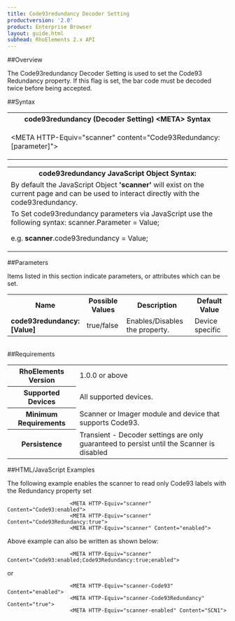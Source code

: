 ```yaml
---
title: Code93redundancy Decoder Setting
productversion: '2.0'
product: Enterprise Browser
layout: guide.html
subhead: RhoElements 2.x API
---
```


##Overview

The Code93redundancy Decoder Setting is used to set the Code93 Redundancy property. If this flag is set, the bar code must be decoded twice before being accepted.

##Syntax

<table class="re-table"><tr><th class="tableHeading">code93redundancy (Decoder Setting) &lt;META&gt; Syntax
</th></tr><tr><td class="clsSyntaxCells clsOddRow"><p>&lt;META HTTP-Equiv="scanner" content="Code93Redundancy:[parameter]"&gt;</p></td></tr></table>
<table class="re-table"><tr><th class="tableHeading">code93redundancy JavaScript Object Syntax:</th></tr><tr><td class="clsSyntaxCells clsOddRow">
By default the JavaScript Object <b>'scanner'</b> will exist on the current page and can be used to interact directly with the code93redundancy.
</td></tr><tr><td class="clsSyntaxCells clsEvenRow">
To Set code93redundancy parameters via JavaScript use the following syntax: scanner.Parameter = Value;
<P />e.g. <b>scanner</b>.code93redundancy = Value;
</td></tr></table>

##Parameters


Items listed in this section indicate parameters, or attributes which can be set.
<table class="re-table"><col width="20%" /><col width="20%" /><col width="38%" /><col width="22%" /><tr><th class="tableHeading">Name</th><th class="tableHeading">Possible Values</th><th class="tableHeading">Description</th><th class="tableHeading">Default Value</th></tr><tr><td class="clsSyntaxCells clsOddRow"><b>code93redundancy:[Value]
</b></td><td class="clsSyntaxCells clsOddRow">true/false</td><td class="clsSyntaxCells clsOddRow">Enables/Disables the property.</td><td class="clsSyntaxCells clsOddRow">Device specific</td></tr></table>
<table class="re-table"><col width="78%" /><col width="8%" /><col width="1%" /><col width="5%" /><col width="1%" /><col width="5%" /><col width="2%" /></table>





##Requirements

<table class="re-table"><tr><th class="tableHeading">RhoElements Version</th><td class="clsSyntaxCell clsEvenRow">1.0.0 or above
</td></tr><tr><th class="tableHeading">Supported Devices</th><td class="clsSyntaxCell clsOddRow">All supported devices.</td></tr><tr><th class="tableHeading">Minimum Requirements</th><td class="clsSyntaxCell clsOddRow">Scanner or Imager module and device that supports Code93.</td></tr><tr><th class="tableHeading">Persistence</th><td class="clsSyntaxCell clsEvenRow">Transient - Decoder settings are only guaranteed to persist until the Scanner is disabled</td></tr></table>


##HTML/JavaScript Examples

The following example enables the scanner to read only Code93 labels with the Redundancy property set

						<META HTTP-Equiv="scanner" Content="Code93:enabled">
						<META HTTP-Equiv="scanner" Content="Code93Redundancy:true">
						<META HTTP-Equiv="scanner" Content="enabled">
					
Above example can also be written as shown below:

						<META HTTP-Equiv="scanner" Content="Code93:enabled;Code93Redundancy:true;enabled">
					
or

						<META HTTP-Equiv="scanner-Code93" Content="enabled">
						<META HTTP-Equiv="scanner-Code93Redundancy" Content="true">
						<META HTTP-Equiv="scanner-enabled" Content="SCN1">
					





